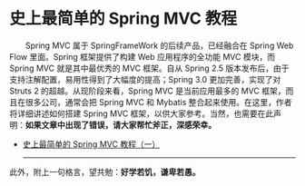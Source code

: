 # 史上最简单的 Spring MVC 教程


　　Spring MVC 属于 SpringFrameWork 的后续产品，已经融合在 Spring Web Flow 里面。Spring 框架提供了构建 Web 应用程序的全功能 MVC 模块，而 Spring MVC 就是其中最优秀的 MVC 框架。自从 Spring 2.5 版本发布后，由于支持注解配置，易用性得到了大幅度的提高；Spring 3.0 更加完善，实现了对 Struts 2 的超越。从现阶段来看，Spring MVC 是当前应用最多的 MVC 框架，而且在很多公司，通常会把 Spring MVC 和 Mybatis 整合起来使用。在这里，作者将详细讲述如何搭建 Spring MVC 框架，以供大家参考。当然，也需要在此声明：**如果文章中出现了错误，请大家帮忙斧正，深感荣幸。**
  
- [史上最简单的 Spring MVC 教程（一）](https://github.com/guobinhit/springmvc-tutorial/blob/master/buildspringmvc.md)
  
  ----------
此外，附上一句格言，望共勉：**好学若饥，谦卑若愚。**
